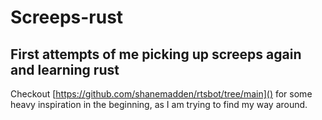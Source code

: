 # Screeps-rust

## First attempts of me picking up screeps again and learning rust

Checkout [https://github.com/shanemadden/rtsbot/tree/main]() for some heavy inspiration in the beginning, as I am trying
to find my way around.
